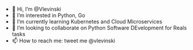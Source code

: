 - 👋 Hi, I’m @Vlevinski
- 👀 I’m interested in Python, Go
- 🌱 I’m currently learning Kubernetes and Cloud Microservices
- 💞️ I’m looking to collaborate on Python Software DEvelopment for Reals tasks
- 📫 How to reach me: tweet me @vlevinski 

<!---
Vlevinski/Vlevinski is a ✨ special ✨ repository because its `README.md` (this file) appears on your GitHub profile.
You can click the Preview link to take a look at your changes.
--->
